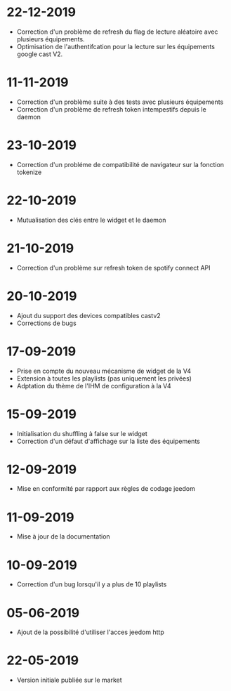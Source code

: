 ﻿# 22-12-2019

- Correction d'un problème de refresh du flag de lecture aléatoire avec plusieurs équipements.
- Optimisation de l'authentifcation pour la lecture sur les équipements google cast V2.

# 11-11-2019

- Correction d'un problème suite à des tests avec plusieurs équipements
- Correction d'un problème de refresh token intempestifs depuis le daemon 

# 23-10-2019

- Correction d'un probléme de compatibilité de navigateur sur la fonction tokenize

# 22-10-2019

- Mutualisation des clés entre le widget et le daemon

# 21-10-2019

- Correction d'un problème sur refresh token de spotify connect API

# 20-10-2019

- Ajout du support des devices compatibles castv2 
- Corrections de bugs

# 17-09-2019

- Prise en compte du nouveau mécanisme de widget de la V4
- Extension à toutes les playlists (pas uniquement les privées)
- Adptation du thème de l'IHM de configuration à la V4
 
# 15-09-2019

- Initialisation du shuffling à false sur le widget
- Correction d'un défaut d'affichage sur la liste des équipements

# 12-09-2019

- Mise en conformité par rapport aux règles de codage jeedom

# 11-09-2019 

- Mise à jour de la documentation

# 10-09-2019

- Correction d'un bug lorsqu'il y a plus de 10 playlists

# 05-06-2019

- Ajout de la possibilité d'utiliser l'acces jeedom http
  
# 22-05-2019

- Version initiale publiée sur le market

